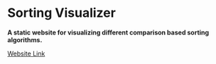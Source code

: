 # Sorting Visualizer

**A static website for visualizing different comparison based sorting algorithms.**

[Website Link](https://shaishav25.github.io/Sorting-Visualizer/ "Sorting Visualizer")
